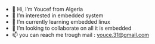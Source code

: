 - 👋 Hi, I’m Youcef from Algeria
- 👀 I’m interested in embedded system
- 🌱 I’m currently learning embedded linux 
- 💞️ I’m looking to collaborate on all it is embedded
- 📫 you can reach me trough mail : youce.31@gmail.com

<!---
Darlington49/Darlington49 is a ✨ special ✨ repository because its `README.md` (this file) appears on your GitHub profile.
You can click the Preview link to take a look at your changes.
--->
